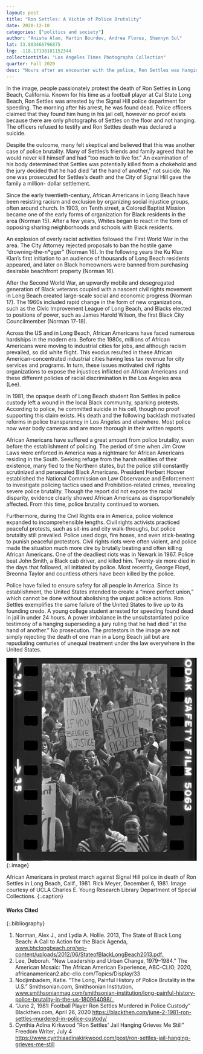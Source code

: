 ```yaml
---
layout: post
title: "Ron Settles: A Victim of Police Brutality"
date: 2020-12-10
categories: ["politics and society"]
author: "Anisha Alam, Martin Bourdev, Andrea Flores, Shannyn Sul"
lat: 33.803466796875
lng: -118.17198181152344
collectiontitle: "Los Angeles Times Photographs Collection"
quarter: Fall 2020
desc: "Hours after an encounter with the police, Ron Settles was hanging in his jail cell, according to police testimony, though unsubstantiated with photographic evidence. As shown in the image, the group of protestors were gathered near the area where Settles passed. This serves as a sign of solidarity for the suspicious passing of Settles."
---
```

In the image, people passionately protest the death of Ron Settles in Long Beach, California. Known for his time as a football player at Cal State Long Beach, Ron Settles was arrested by the Signal Hill police department for speeding. The morning after his arrest, he was found dead. Police officers claimed that they found him hung in his jail cell, however no proof exists because there are only photographs of Settles on the floor and not hanging. The officers refused to testify and Ron Settles death was declared a suicide. 

Despite the outcome, many felt skeptical and believed that this was another case of police brutality. Many of Settles’s friends and family agreed that he would never kill himself and had “too much to live for." An examination of his body determined that Settles was potentially killed from a chokehold and the jury decided that he had died “at the hand of another,” not suicide. No one was prosecuted for Settles’s death and the City of Signal Hill gave the family a million-
dollar settlement. 

Since the early twentieth-century, African Americans in Long Beach have been resisting racism and exclusion by organizing social injustice groups, often around church. In 1903, on Tenth street, a Colored Baptist Mission became one of the early forms of organization for Black residents in the area (Norman 15). After a few years, Whites began to react in the form of opposing sharing neighborhoods and schools with Black residents.

An explosion of overly racist activities followed the First World War in the area. The City Attorney rejected proposals to ban the hostile game “drowning-the-n*gger” (Norman 16). In the following years the Ku Klux Klan’s first initiation to an audience of thousands of Long Beach residents appeared, and later on Black homeowners were banned from purchasing desirable beachfront property (Norman 16).

After the Second World War, an upwardly mobile and desegregated generation of Black veterans coupled with a nascent civil rights movement in Long Beach created large-scale social and economic progress (Norman 17). The 1960s included rapid change in the form of new organizations, such as the Civic Improvement League of Long Beach, and Blacks elected to positions of power, such as James Harold Wilson, the first Black City Councilmember (Norman 17-18).

Across the US and in Long Beach, African Americans have faced numerous hardships in the modern era. Before the 1980s, millions of African Americans were moving to industrial cities for jobs, and although racism prevailed, so did white flight. This exodus resulted in these African American-concentrated industrial cities having less tax revenue for city services and programs. In turn, these issues motivated civil rights organizations to expose the injustices inflicted on
African Americans and these different policies of racial discrimination in the Los Angeles area (Lee).

In 1981, the opaque death of Long Beach student Ron Settles in police custody left a wound in the local Black community, sparking protests. According to police, he committed suicide in his cell, though no proof supporting this claim exists. His death and the following backlash motivated reforms in police transparency in Los Angeles and elsewhere. Most police now wear body cameras and are more thorough in their written reports. 

African Americans have suffered a great amount from police brutality, even before the establishment of policing. The period of time when Jim Crow Laws were enforced in America was a nightmare for African Americans residing in the South. Seeking refuge from the harsh realities of their existence, many fled to the Northern states, but the police still constantly scrutinized and persecuted Black Americans. President Herbert Hoover established the National Commission on Law Observance and Enforcement to investigate policing tactics used and Prohibition-related crimes, revealing severe police brutality. Though the report did not expose the racial disparity, evidence clearly showed African Americans as disproportionately affected. From this time, police brutality continued to worsen. 

Furthermore, during the Civil Rights era in America, police violence expanded to incomprehensible lengths. Civil rights activists practiced peaceful protests, such as sit-ins and city walk-throughs, but police brutality still prevailed. Police used dogs, fire hoses, and even stick-beating to punish peaceful protestors. Civil rights riots were often violent, and police made the situation much more dire by brutally beating and often killing African Americans. One of the deadliest riots was in Newark in 1967. Police beat John Smith, a Black cab driver, and killed him. Twenty-six more died in the days that followed, all initiated by police. Most recently, George Floyd, Breonna Taylor and countless others have been killed by the police. 

Police have failed to ensure safety for all people in America. Since its establishment, the United States intended to create a “more perfect union,” which cannot be done without abolishing the unjust police actions. Ron Settles exemplifies the same failure of the United States to live up to its founding credo. A young college student arrested for speeding found dead in jail in under 24 hours. A power imbalance in the unsubstantiated police testimony of a hanging superseding a jury ruling that he had died “at the hand of another.” No prosecution. The protestors in the image are not simply rejecting the death of one man in a Long Beach jail but are repudiating centuries of unequal treatment under the law everywhere in the United States.

![This is a black and white image of African Americans protesting against police brutality. There are signs the people are carrying that say things such as “honk if you believe in justice” and “stop police abuse”.](images/F20-Lec10-01.png)
  {:.image}

African Americans in protest march against Signal Hill police in death of Ron Settles in Long Beach, Calif., 1981. Rick Meyer, December 6, 1981. Image courtesy of UCLA Charles E. Young Research Library Department of Special Collections.
  {:.caption}


#### Works Cited

{:.bibliography}
1. Norman, Alex J., and Lydia A. Hollie. 2013, The State of Black Long Beach: A Call to Action for the Black Agenda, www.bhclongbeach.org/wp-content/uploads/2012/06/StateofBlackLongBeach2013.pdf. 
2. Lee, Deborah. &quot;New Leadership and Urban Change, 1979–1984.&quot; The American Mosaic: The African American Experience, ABC-CLIO, 2020, africanamerican2.abc-clio.com/Topics/Display/33
3. Nodjimbadem, Katie. “The Long, Painful History of Police Brutality in the U.S.” Smithsonian.com, Smithsonian Institution, www.smithsonianmag.com/smithsonian-institution/long-painful-history-police-brutality-in-the-us-180964098/. 
4. “June 2, 1981: Football Player Ron Settles Murdered in Police Custody” Blackthen.com, April 26, 2020 https://blackthen.com/june-2-1981-ron-settles-murdered-in-police-custody/
5. Cynthia Adina Kirkwood “Ron Settles&#39; Jail Hanging Grieves Me Still” Freedom Writer, July 4 https://www.cynthiaadinakirkwood.com/post/ron-settles-jail-hanging-grieves-me-still
